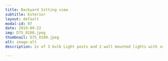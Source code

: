 ```yaml
---
title: Backyard Sitting view
subtitle: Exterior
layout: default
modal-id: 07
date: 2019-09-22
img: D75_0100.jpeg
thumbnail: D75_0100.jpeg
alt: image-alt
description: 2x of 3 bulb Light posts and 2 wall mounted lights with sensor installed to light up the backyard. PS: all electrical work for the Light Posts was done professionally underneath the concrete.

---
```


